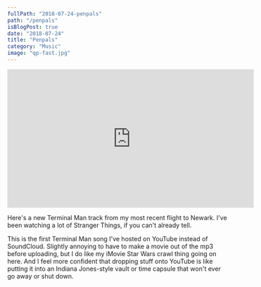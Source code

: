 ```yaml
---
fullPath: "2018-07-24-penpals"
path: "/penpals"
isBlogPost: true
date: "2018-07-24"
title: "Penpals"
category: "Music"
image: "qp-fast.jpg"
---
```


<iframe width="560" height="315" src="https://www.youtube-nocookie.com/embed/FANlCLh22uA?rel=0&amp;controls=0&amp;showinfo=0" frameborder="0" allow="autoplay; encrypted-media" allowfullscreen></iframe>

Here's a new Terminal Man track from my most recent flight to Newark. I've been watching a lot of Stranger Things, if you can't already tell.

This is the first Terminal Man song I've hosted on YouTube instead of SoundCloud. Slightly annoying to have to make a movie out of the mp3 before uploading, but I do like my iMovie Star Wars crawl thing going on here. And I feel more confident that dropping stuff onto YouTube is like putting it into an Indiana Jones-style vault or time capsule that won't ever go away or shut down.